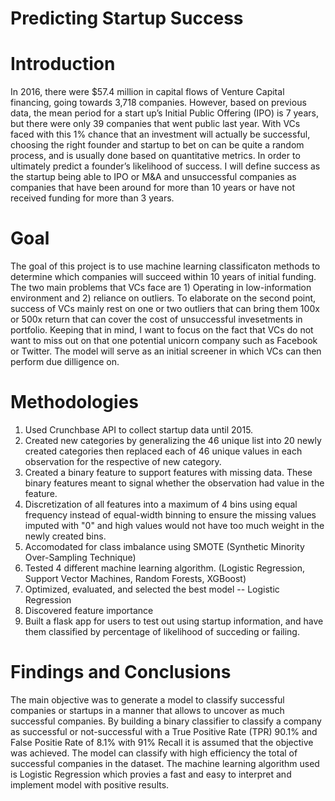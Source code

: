 # Predicting Startup Success

# Introduction
In 2016, there were $57.4 million in capital flows of Venture Capital financing, going towards 3,718 companies. However, based on previous data, the mean period for a start up’s Initial Public Offering (IPO) is 7 years, but there were only 39 companies that went public last year. With VCs faced with this 1% chance that an investment will actually be successful, choosing the right founder and startup to bet on can be quite a random process, and is usually done based on quantitative metrics. In order to ultimately predict a founder’s likelihood of success. I will define success as the startup being able to IPO or M&A and unsuccessful companies as companies that have been around for more than 10 years or have not received funding for more than 3 years. 

# Goal
The goal of this project is to use machine learning classificaton methods to determine which companies will succeed within 10 years of initial funding. The two main problems that VCs face are 1) Operating in low-information environment and 2) reliance on outliers. To elaborate on the second point, success of VCs mainly rest on one or two outliers that can bring them 100x or 500x return that can cover the cost of unsuccessful invesetments in portfolio. Keeping that in mind, I want to focus on the fact that VCs do not want to miss out on that one potential unicorn company such as Facebook or Twitter. The model will serve as an initial screener in which VCs can then perform due dilligence on. 

# Methodologies
1. Used Crunchbase API to collect startup data until 2015. 
2. Created new categories by generalizing the 46 unique list into 20 newly created categories then replaced each of 46 unique values in each observation for the respective of new category.
3. Created a binary feature to support features with missing data. These binary features meant to signal whether the observation had value in the feature.
4. Discretization of all features into a maximum of 4 bins using equal frequency instead of equal-width binning to ensure the missing values imputed with "0" and high values would not have too much weight in the newly created bins. 
5. Accomodated for class imbalance using SMOTE (Synthetic Minority Over-Sampling Technique)
6. Tested 4 different machine learning algorithm. (Logistic Regression, Support Vector Machines, Random Forests, XGBoost)
7. Optimized, evaluated, and selected the best model -- Logistic Regression
8. Discovered feature importance
9. Built a flask app for users to test out using startup information, and have them classified by percentage of likelihood of succeding or failing. 

# Findings and Conclusions
The main objective was to generate a model to classify successful companies or startups in a manner that allows to uncover as much successful companies. By building a binary classifier to classify a company as successful or not-successful with a True Positive Rate (TPR) 90.1% and False Positie Rate of 8.1% with 91% Recall it is assumed that the objective was achieved. The model can classify with high efficiency the total of successful companies in the dataset. The machine learning algorithm used is Logistic Regression which provies a fast and easy to interpret and implement model with positive results. 



